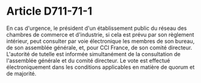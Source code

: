 # Article D711-71-1

<p>En cas d'urgence, le président d'un établissement public du réseau des chambres de commerce et d'industrie, si cela est prévu par son règlement intérieur, peut consulter par voie électronique les membres de son bureau, de son assemblée générale, et, pour CCI France, de son comité directeur. L'autorité de tutelle est informée simultanément de la consultation de l'assemblée générale et du comité directeur. Le vote est effectué électroniquement dans les conditions applicables en matière de quorum et de majorité.</p>